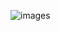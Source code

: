 ![images](https://github.com/EngPeterAtef/Chicken_Invaders/assets/75852529/6802ffc5-fb11-49c5-966f-c1047f78b7bd)
